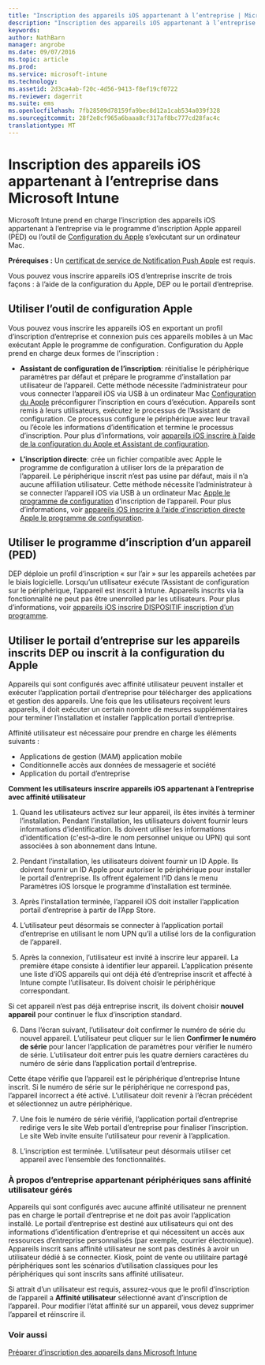 ```yaml
---
title: "Inscription des appareils iOS appartenant à l’entreprise | Microsoft Intune"
description: "Inscription des appareils iOS appartenant à l’entreprise en utilisant le Apple appareil inscription d’un programme (PED) ou la configuration du Apple"
keywords: 
author: NathBarn
manager: angrobe
ms.date: 09/07/2016
ms.topic: article
ms.prod: 
ms.service: microsoft-intune
ms.technology: 
ms.assetid: 2d3ca4ab-f20c-4d56-9413-f8ef19cf0722
ms.reviewer: dagerrit
ms.suite: ems
ms.openlocfilehash: 7fb28509d78159fa9bec8d12a1cab534a039f328
ms.sourcegitcommit: 28f2e8cf965a6baaa8cf317af8bc777cd28fac4c
translationtype: MT
---
```

# Inscription des appareils iOS appartenant à l’entreprise dans Microsoft Intune
Microsoft Intune prend en charge l’inscription des appareils iOS appartenant à l’entreprise via le programme d’inscription Apple appareil (PED) ou l’outil de [Configuration du Apple](http://go.microsoft.com/fwlink/?LinkId=518017) s’exécutant sur un ordinateur Mac.

**Prérequises :** Un [certificat de service de Notification Push Apple](set-up-ios-and-mac-management-with-microsoft-intune.md) est requis.

Vous pouvez vous inscrire appareils iOS d’entreprise inscrite de trois façons : à l’aide de la configuration du Apple, DEP ou le portail d’entreprise.

## Utiliser l’outil de configuration Apple

Vous pouvez vous inscrire les appareils iOS en exportant un profil d’inscription d’entreprise et connexion puis ces appareils mobiles à un Mac exécutant Apple le programme de configuration. Configuration du Apple prend en charge deux formes de l’inscription :

- **Assistant de configuration de l’inscription**: réinitialise le périphérique paramètres par défaut et prépare le programme d’installation par utilisateur de l’appareil. Cette méthode nécessite l’administrateur pour vous connecter l’appareil iOS via USB à un ordinateur Mac [Configuration du Apple](http://go.microsoft.com/fwlink/?LinkId=518017) préconfigurer l’inscription en cours d’exécution. Appareils sont remis à leurs utilisateurs, exécutez le processus de l’Assistant de configuration. Ce processus configure le périphérique avec leur travail ou l’école les informations d’identification et termine le processus d’inscription. Pour plus d’informations, voir [appareils iOS inscrire à l’aide de la configuration du Apple et Assistant de configuration](ios-setup-assistant-enrollment-in-microsoft-intune.md).

- **L’inscription directe**: crée un fichier compatible avec Apple le programme de configuration à utiliser lors de la préparation de l’appareil. Le périphérique inscrit n’est pas usine par défaut, mais il n’a aucune affiliation utilisateur. Cette méthode nécessite l’administrateur à se connecter l’appareil iOS via USB à un ordinateur Mac [Apple le programme de configuration](http://go.microsoft.com/fwlink/?LinkId=518017) d’inscription de l’appareil. Pour plus d’informations, voir [appareils iOS inscrire à l’aide d’inscription directe Apple le programme de configuration](ios-direct-enrollment-in-microsoft-intune.md).

## Utiliser le programme d’inscription d’un appareil (PED)
DEP déploie un profil d’inscription « sur l’air » sur les appareils achetées par le biais logicielle. Lorsqu’un utilisateur exécute l’Assistant de configuration sur le périphérique, l’appareil est inscrit à Intune.  Appareils inscrits via la fonctionnalité ne peut pas être unenrolled par les utilisateurs. Pour plus d’informations, voir [appareils iOS inscrire DISPOSITIF inscription d’un programme](ios-device-enrollment-program-in-microsoft-intune.md).

## Utiliser le portail d’entreprise sur les appareils inscrits DEP ou inscrit à la configuration du Apple

Appareils qui sont configurés avec affinité utilisateur peuvent installer et exécuter l’application portail d’entreprise pour télécharger des applications et gestion des appareils. Une fois que les utilisateurs reçoivent leurs appareils, il doit exécuter un certain nombre de mesures supplémentaires pour terminer l’installation et installer l’application portail d’entreprise.

Affinité utilisateur est nécessaire pour prendre en charge les éléments suivants :
  - Applications de gestion (MAM) application mobile
  - Conditionnelle accès aux données de messagerie et société
  - Application du portail d’entreprise

**Comment les utilisateurs inscrire appareils iOS appartenant à l’entreprise avec affinité utilisateur**
1. Quand les utilisateurs activez sur leur appareil, ils êtes invités à terminer l’installation. Pendant l’installation, les utilisateurs doivent fournir leurs informations d’identification. Ils doivent utiliser les informations d’identification (c'est-à-dire le nom personnel unique ou UPN) qui sont associées à son abonnement dans Intune.

2. Pendant l’installation, les utilisateurs doivent fournir un ID Apple. Ils doivent fournir un ID Apple pour autoriser le périphérique pour installer le portail d’entreprise. Ils offrent également l’ID dans le menu Paramètres iOS lorsque le programme d’installation est terminée.

3. Après l’installation terminée, l’appareil iOS doit installer l’application portail d’entreprise à partir de l’App Store.

4. L’utilisateur peut désormais se connecter à l’application portail d’entreprise en utilisant le nom UPN qu’il a utilisé lors de la configuration de l’appareil.

5. Après la connexion, l’utilisateur est invité à inscrire leur appareil. La première étape consiste à identifier leur appareil. L’application présente une liste d’iOS appareils qui ont déjà été d’entreprise inscrit et affecté à Intune compte l’utilisateur. Ils doivent choisir le périphérique correspondant.

  Si cet appareil n’est pas déjà entreprise inscrit, ils doivent choisir **nouvel appareil** pour continuer le flux d’inscription standard.

6. Dans l’écran suivant, l’utilisateur doit confirmer le numéro de série du nouvel appareil. L’utilisateur peut cliquer sur le lien **Confirmer le numéro de série** pour lancer l’application de paramètres pour vérifier le numéro de série. L’utilisateur doit entrer puis les quatre derniers caractères du numéro de série dans l’application portail d’entreprise.

  Cette étape vérifie que l’appareil est le périphérique d’entreprise Intune inscrit. Si le numéro de série sur le périphérique ne correspond pas, l’appareil incorrect a été activé. L’utilisateur doit revenir à l’écran précédent et sélectionnez un autre périphérique.

7. Une fois le numéro de série vérifié, l’application portail d’entreprise redirige vers le site Web portail d’entreprise pour finaliser l’inscription. Le site Web invite ensuite l’utilisateur pour revenir à l’application.

8. L’inscription est terminée. L’utilisateur peut désormais utiliser cet appareil avec l’ensemble des fonctionnalités.

### À propos d’entreprise appartenant périphériques sans affinité utilisateur gérés

Appareils qui sont configurés avec aucune affinité utilisateur ne prennent pas en charge le portail d’entreprise et ne doit pas avoir l’application installé. Le portail d’entreprise est destiné aux utilisateurs qui ont des informations d’identification d’entreprise et qui nécessitent un accès aux ressources d’entreprise personnalisés (par exemple, courrier électronique). Appareils inscrit sans affinité utilisateur ne sont pas destinés à avoir un utilisateur dédié à se connecter. Kiosk, point de vente ou utilitaire partagé périphériques sont les scénarios d’utilisation classiques pour les périphériques qui sont inscrits sans affinité utilisateur.

Si attrait d’un utilisateur est requis, assurez-vous que le profil d’inscription de l’appareil a **Affinité utilisateur** sélectionné avant d’inscription de l’appareil. Pour modifier l’état affinité sur un appareil, vous devez supprimer l’appareil et réinscrire il.



### Voir aussi
[Préparer d’inscription des appareils dans Microsoft Intune](get-ready-to-enroll-devices-in-microsoft-intune.md)
